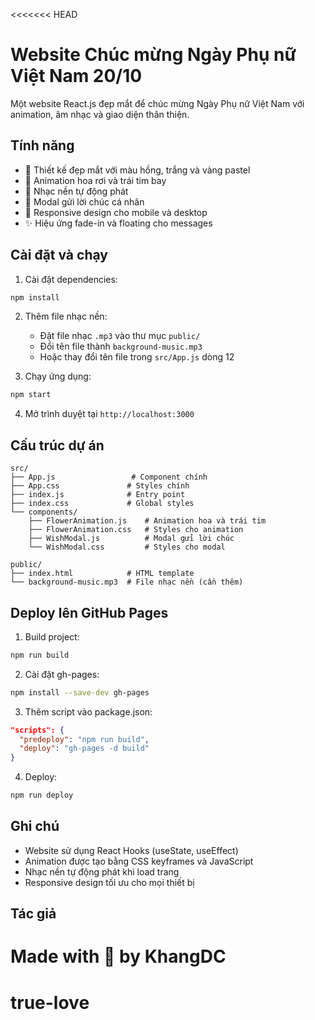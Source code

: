 <<<<<<< HEAD
# Website Chúc mừng Ngày Phụ nữ Việt Nam 20/10

Một website React.js đẹp mắt để chúc mừng Ngày Phụ nữ Việt Nam với animation, âm nhạc và giao diện thân thiện.

## Tính năng

- 🎨 Thiết kế đẹp mắt với màu hồng, trắng và vàng pastel
- 🌸 Animation hoa rơi và trái tim bay
- 🎵 Nhạc nền tự động phát
- 💌 Modal gửi lời chúc cá nhân
- 📱 Responsive design cho mobile và desktop
- ✨ Hiệu ứng fade-in và floating cho messages

## Cài đặt và chạy

1. Cài đặt dependencies:
```bash
npm install
```

2. Thêm file nhạc nền:
   - Đặt file nhạc `.mp3` vào thư mục `public/`
   - Đổi tên file thành `background-music.mp3`
   - Hoặc thay đổi tên file trong `src/App.js` dòng 12

3. Chạy ứng dụng:
```bash
npm start
```

4. Mở trình duyệt tại `http://localhost:3000`

## Cấu trúc dự án

```
src/
├── App.js                 # Component chính
├── App.css               # Styles chính
├── index.js              # Entry point
├── index.css             # Global styles
└── components/
    ├── FlowerAnimation.js    # Animation hoa và trái tim
    ├── FlowerAnimation.css   # Styles cho animation
    ├── WishModal.js          # Modal gửi lời chúc
    └── WishModal.css         # Styles cho modal

public/
├── index.html            # HTML template
└── background-music.mp3  # File nhạc nền (cần thêm)
```

## Deploy lên GitHub Pages

1. Build project:
```bash
npm run build
```

2. Cài đặt gh-pages:
```bash
npm install --save-dev gh-pages
```

3. Thêm script vào package.json:
```json
"scripts": {
  "predeploy": "npm run build",
  "deploy": "gh-pages -d build"
}
```

4. Deploy:
```bash
npm run deploy
```

## Ghi chú

- Website sử dụng React Hooks (useState, useEffect)
- Animation được tạo bằng CSS keyframes và JavaScript
- Nhạc nền tự động phát khi load trang
- Responsive design tối ưu cho mọi thiết bị

## Tác giả

Made with 💖 by KhangDC
=======
# true-love
>>>>
